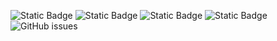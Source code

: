 ![Static Badge](https://img.shields.io/badge/blacklists-60-000000) ![Static Badge](https://img.shields.io/badge/blacklisted-2767770-cc0000) ![Static Badge](https://img.shields.io/badge/whitelisted-2242-00CC00) ![Static Badge](https://img.shields.io/badge/streaming_blacklist-28107-000000) ![GitHub issues](https://img.shields.io/github/issues/fabriziosalmi/blacklists)

